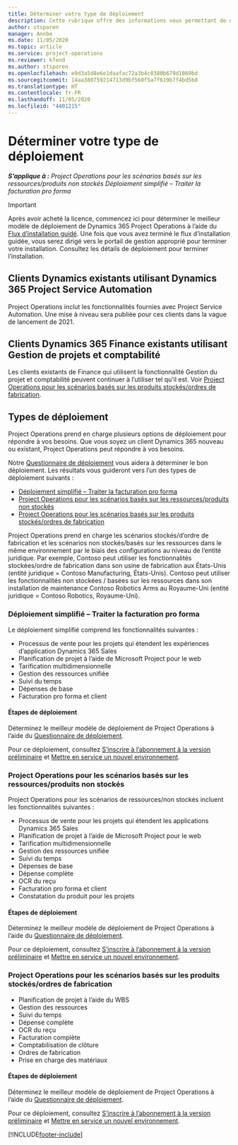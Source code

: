```yaml
---
title: Déterminer votre type de déploiement
description: Cette rubrique offre des informations vous permettant de déterminer le type de déploiement adéquat de Project Operations pour votre entreprise.
author: stsporen
manager: Annbe
ms.date: 11/05/2020
ms.topic: article
ms.service: project-operations
ms.reviewer: kfend
ms.author: stsporen
ms.openlocfilehash: e9d3a5d8e6e1daafac72a3b4c0380b679d1869bd
ms.sourcegitcommit: 14aa380759214713d9bf560f5a7f619b7f4bd5b8
ms.translationtype: HT
ms.contentlocale: fr-FR
ms.lasthandoff: 11/05/2020
ms.locfileid: "4401215"
---
```

# <a name="determine-your-deployment-type"></a>Déterminer votre type de déploiement

_**S’applique à :** Project Operations pour les scénarios basés sur les ressources/produits non stockés Déploiement simplifié – Traiter la facturation pro forma_

> [!IMPORTANT]
> Après avoir acheté la licence, commencez ici pour déterminer le meilleur modèle de déploiement de Dynamics 365 Project Operations à l’aide du [Flux d’installation guidé](https://aka.ms/provisionprojectoperations).
> Une fois que vous avez terminé le flux d’installation guidée, vous serez dirigé vers le portail de gestion approprié pour terminer votre installation. Consultez les détails de déploiement pour terminer l’installation.


## <a name="existing-customers-of-dynamics-using-dynamics-365-project-service-automation"></a>Clients Dynamics existants utilisant Dynamics 365 Project Service Automation
Project Operations inclut les fonctionnalités fournies avec Project Service Automation. Une mise à niveau sera publiée pour ces clients dans la vague de lancement de 2021.

## <a name="existing-customers-of-dynamics-365-finance-using-project-management-and-accounting"></a>Clients Dynamics 365 Finance existants utilisant Gestion de projets et comptabilité 

Les clients existants de Finance qui utilisent la fonctionnalité Gestion du projet et comptabilité peuvent continuer à l’utiliser tel qu’il est. Voir [Project Operations pour les scénarios basés sur les produits stockés/ordres de fabrication](#pma).


## <a name="deployment-types"></a>Types de déploiement
Project Operations prend en charge plusieurs options de déploiement pour répondre à vos besoins. Que vous soyez un client Dynamics 365 nouveau ou existant, Project Operations peut répondre à vos besoins.

Notre [Questionnaire de déploiement](https://aka.ms/provisionprojectoperations) vous aidera à déterminer le bon déploiement. Les résultats vous guideront vers l’un des types de déploiement suivants :

- [Déploiement simplifié – Traiter la facturation pro forma](#lite)
- [Project Operations pour les scénarios basés sur les ressources/produits non stockés](#integrated)
- [Project Operations pour les scénarios basés sur les produits stockés/ordres de fabrication](#pma)

Project Operations prend en charge les scénarios stockés/d’ordre de fabrication et les scénarios non stockés/basés sur les ressources dans le même environnement par le biais des configurations au niveau de l’entité juridique. Par exemple, Contoso peut utiliser les fonctionnalités stockées/ordre de fabrication dans son usine de fabrication aux États-Unis (entité juridique = Contoso Manufacturing, États-Unis). Contoso peut utiliser les fonctionnalités non stockées / basées sur les ressources dans son installation de maintenance Contoso Robotics Arms au Royaume-Uni (entité juridique = Contoso Robotics, Royaume-Uni).

### <a name="lite-deployment---deal-to-proforma-invoicing"></a><a  name="lite"></a>Déploiement simplifié – Traiter la facturation pro forma

Le déploiement simplifié comprend les fonctionnalités suivantes :

- Processus de vente pour les projets qui étendent les expériences d’application Dynamics 365 Sales
- Planification de projet à l’aide de Microsoft Project pour le web
- Tarification multidimensionnelle
- Gestion des ressources unifiée
- Suivi du temps
- Dépenses de base
- Facturation pro forma et client 

#### <a name="deployment-steps"></a>Étapes de déploiement
Déterminez le meilleur modèle de déploiement de Project Operations à l’aide du [Questionnaire de déploiement](https://aka.ms/provisionprojectoperations).

Pour ce déploiement, consultez [S’inscrire à l’abonnement à la version préliminaire](lite-preview-subscription-sign-up.md) et [Mettre en service un nouvel environnement](lite-deployment.md). 


### <a name="project-operations-for-resourcenon-stocked-scenarios"></a><a name="integrated"></a>Project Operations pour les scénarios basés sur les ressources/produits non stockés
Project Operations pour les scénarios de ressources/non stockés incluent les fonctionnalités suivantes :
 
- Processus de vente pour les projets qui étendent les applications Dynamics 365 Sales
- Planification de projet à l’aide de Microsoft Project pour le web
- Tarification multidimensionnelle
- Gestion des ressources unifiée
- Suivi du temps
- Dépenses de base
- Dépense complète
- OCR du reçu
- Facturation pro forma et client 
- Constatation du produit pour les projets

#### <a name="deployment-steps"></a>Étapes de déploiement
Déterminez le meilleur modèle de déploiement de Project Operations à l’aide du [Questionnaire de déploiement](https://aka.ms/provisionprojectoperations).

Pour ce déploiement, consultez [S’inscrire à l’abonnement à la version préliminaire](resource-sign-up-preview-subscription.md) et [Mettre en service un nouvel environnement](resource-provision-new-environment.md). 


### <a name="project-operations-for-stockedproduction-order-scenarios"></a><a name="pma"></a>Project Operations pour les scénarios basés sur les produits stockés/ordres de fabrication

- Planification de projet à l’aide du WBS
- Gestion des ressources
- Suivi du temps
- Dépense complète
- OCR du reçu
- Facturation complète
- Comptabilisation de clôture
- Ordres de fabrication
- Prise en charge des matériaux

#### <a name="deployment-steps"></a>Étapes de déploiement
Déterminez le meilleur modèle de déploiement de Project Operations à l’aide du [Questionnaire de déploiement](https://aka.ms/provisionprojectoperations).

Pour ce déploiement, consultez [S’inscrire à l’abonnement à la version préliminaire](https://docs.microsoft.com/dynamics365/fin-ops-core/dev-itpro/dev-tools/sign-up-preview-subscription?toc=/dynamics365/finance/toc.json) et [Mettre en service un nouvel environnement](https://docs.microsoft.com/dynamics365/fin-ops-core/dev-itpro/deployment/deploy-demo-environment?toc=/dynamics365/finance/toc.json). 



[!INCLUDE[footer-include](../includes/footer-banner.md)]